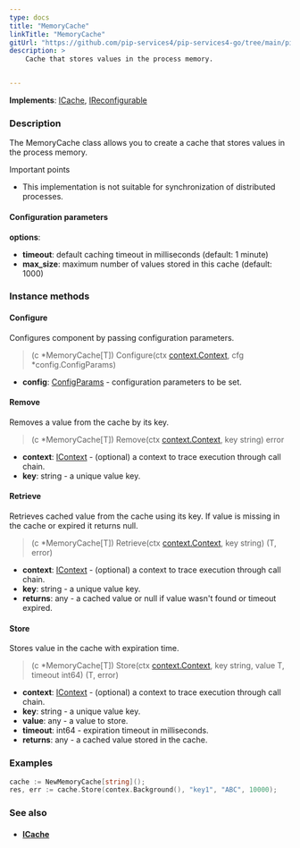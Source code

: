 ```yaml
---
type: docs
title: "MemoryCache"
linkTitle: "MemoryCache"
gitUrl: "https://github.com/pip-services4/pip-services4-go/tree/main/pip-services4-logic-go"
description: >
    Cache that stores values in the process memory.


---
```


**Implements**: [ICache](../icache), [IReconfigurable](../../../components/config/ireconfigurable)

### Description

The MemoryCache class allows you to create a cache that stores values in the process memory.

Important points

- This implementation is not suitable for synchronization of distributed processes.

#### Configuration parameters
**options**:
- **timeout**: default caching timeout in milliseconds (default: 1 minute)
- **max_size**: maximum number of values stored in this cache (default: 1000)

### Instance methods

#### Configure
Configures component by passing configuration parameters.

> (c *MemoryCache[T]) Configure(ctx [context.Context](../../../components/context/icontext), cfg *config.ConfigParams)

- **config**: [ConfigParams](../../../components/config/config_params) - configuration parameters to be set.


#### Remove
Removes a value from the cache by its key.

> (c *MemoryCache[T]) Remove(ctx [context.Context](../../../components/context/icontext), key string) error

- **context**: [IContext](../../../components/context/icontext) - (optional) a context to trace execution through call chain.
- **key**: string - a unique value key.


#### Retrieve
Retrieves cached value from the cache using its key.
If value is missing in the cache or expired it returns null.

> (c *MemoryCache[T]) Retrieve(ctx [context.Context](../../../components/context/icontext), key string) (T, error)

- **context**: [IContext](../../../components/context/icontext) - (optional) a context to trace execution through call chain.
- **key**: string - a unique value key.
- **returns**: any - a cached value or null if value wasn't found or timeout expired.


#### Store
Stores value in the cache with expiration time.

> (c *MemoryCache[T]) Store(ctx [context.Context](../../../components/context/icontext), key string, value T, timeout int64) (T, error)

- **context**: [IContext](../../../components/context/icontext) - (optional) a context to trace execution through call chain.
- **key**: string - a unique value key.
- **value**: any - a value to store.
- **timeout**: int64 - expiration timeout in milliseconds.
- **returns**: any - a cached value stored in the cache.

### Examples

```go
cache := NewMemoryCache[string]();
res, err := cache.Store(contex.Background(), "key1", "ABC", 10000);
```

### See also
- #### [ICache](../icache)

